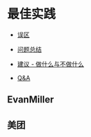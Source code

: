 # 最佳实践


* [误区](Misunderstand.md)

* [问题总结](ProblemList.md)

* [建议 - 做什么与不做什么](DoAndNotDo.md)

* [Q&A](QandA.md)

## EvanMiller  

## 美团  

